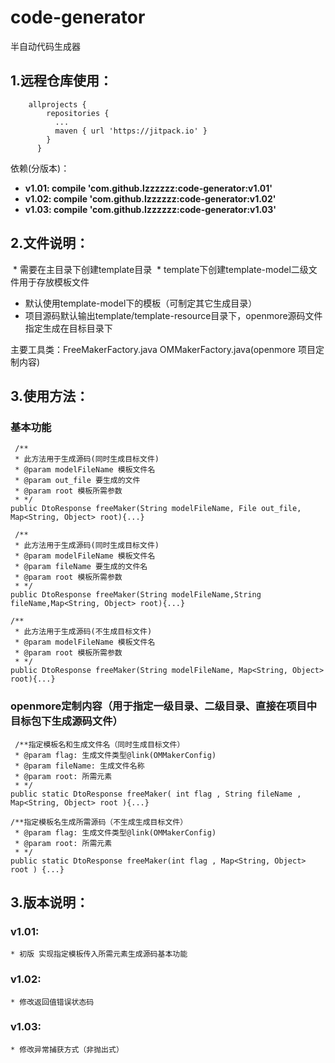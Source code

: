 # code-generator
半自动代码生成器


## 1.远程仓库使用：
~~~
    allprojects {
        repositories {
          ...
          maven { url 'https://jitpack.io' }
        }
      }
~~~
依赖(分版本)：
  * **v1.01:  compile 'com.github.lzzzzzz:code-generator:v1.01'**
  * **v1.02:  compile 'com.github.lzzzzzz:code-generator:v1.02'**
  * **v1.03:  compile 'com.github.lzzzzzz:code-generator:v1.03'**


## 2.文件说明：
  * 需要在主目录下创建template目录
  * template下创建template-model二级文件用于存放模板文件
  * 默认使用template-model下的模板（可制定其它生成目录）
  * 项目源码默认输出template/template-resource目录下，openmore源码文件指定生成在目标目录下


主要工具类：FreeMakerFactory.java   OMMakerFactory.java(openmore 项目定制内容)


## 3.使用方法：

   ### 基本功能
     /**
     * 此方法用于生成源码(同时生成目标文件)
     * @param modelFileName 模板文件名
     * @param out_file 要生成的文件
     * @param root 模板所需参数
     * */
    public DtoResponse freeMaker(String modelFileName, File out_file, Map<String, Object> root){...}

     /**
     * 此方法用于生成源码(同时生成目标文件)
     * @param modelFileName 模板文件名
     * @param fileName 要生成的文件名
     * @param root 模板所需参数
     * */
    public DtoResponse freeMaker(String modelFileName,String fileName,Map<String, Object> root){...}
    
    /**
     * 此方法用于生成源码(不生成目标文件)
     * @param modelFileName 模板文件名
     * @param root 模板所需参数
     * */
    public DtoResponse freeMaker(String modelFileName, Map<String, Object> root){...}
    
    
  ### openmore定制内容（用于指定一级目录、二级目录、直接在项目中目标包下生成源码文件）

     /**指定模板名和生成文件名（同时生成目标文件）
     * @param flag: 生成文件类型@link(OMMakerConfig)
     * @param fileName: 生成文件名称
     * @param root: 所需元素
     * */
    public static DtoResponse freeMaker( int flag , String fileName , Map<String, Object> root ){...}
    
    /**指定模板名生成所需源码（不生成生成目标文件）
     * @param flag: 生成文件类型@link(OMMakerConfig)
     * @param root: 所需元素
     * */
    public static DtoResponse freeMaker(int flag , Map<String, Object> root ) {...}
    
    
## 3.版本说明：
  ### v1.01:
    * 初版 实现指定模板传入所需元素生成源码基本功能
  ### v1.02:
    * 修改返回值错误状态码
  ### v1.03:
    * 修改异常捕获方式（非抛出式）
    
    
    
    
    
    
    
    
    
    
    
    
    
    
    
    
    
    
    
    
    
    
    
    
